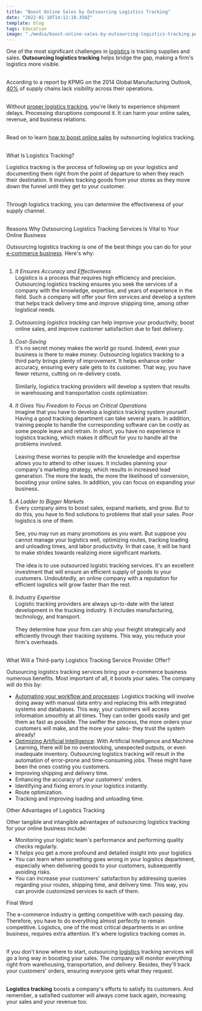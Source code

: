 ```yaml
---
title: "Boost Online Sales by Outsourcing Logistics Tracking"
date: "2022-01-18T14:12:10.350Z"
template: blog
tags: Education
image: "./media/boost-online-sales-by-outsourcing-logistics-tracking.png"
---
```


One of the most significant challenges in <a target="_blank" href="https://www.cobuildlab.com/services">logistics</a> is tracking supplies and sales. **Outsourcing logistics tracking** helps bridge the gap, making a firm's logistics more visible. 
<br></br>

According to a report by KPMG on the 2014 Global Manufacturing Outlook, <a target="_blank" href="http://www.supplychain247.com/article/supply_chain_transparency_a_challenge_kpmg_outlook_report/KPMG">40%</a> of supply chains lack visibility across their operations. 
<br></br>

Without <a target="_blank" href="https://www.cobuildlab.com/blog/what-is-logistics-management-software-and-why-it-will-lead-your-company-to-grow/">proper logistics tracking</a>, you're likely to experience shipment delays. Processing disruptions compound it. It can harm your online sales, revenue, and business relations.
<br></br>

Read on to learn <a target="_blank" href="https://www.upwork.com/hire/marketing-consultants/">how to boost online sales</a> by outsourcing logistics tracking.
<br></br>

<title-3>What Is Logistics Tracking?</title-3>

Logistics tracking is the process of following up on your logistics and documenting them right from the point of departure to when they reach their destination. It involves tracking goods from your stores as they move down the funnel until they get to your customer.
<br></br>

Through logistics tracking, you can determine the effectiveness of your supply channel.
<br></br>

<title-3>Reasons Why Outsourcing Logistics Tracking Services Is Vital to Your Online Business</title-3>

Outsourcing logistics tracking is one of the best things you can do for your <a target="_blank" href="https://www.cobuildlab.com/blog/custom-software-development-facilitates-logistics-for-e-commerce/">e-commerce business</a>. Here's why:
<br></br>
1. *It Ensures Accuracy and Effectiveness*</br> Logistics is a process that requires high efficiency and precision. Outsourcing logistics tracking ensures you seek the services of a company with the knowledge, expertise, and years of experience in the field. Such a company will offer your firm services and develop a system that helps track delivery time and improve shipping time, among other logistical needs.<br></br>
2. *Outsourcing logistics tracking* can help improve your productivity, boost online sales, and improve customer satisfaction due to fast delivery.<br></br>
3. *Cost-Saving*</br>It's no secret money makes the world go round. Indeed, even your business is there to make money. Outsourcing logistics tracking to a third party brings plenty of improvement. It helps enhance order accuracy, ensuring every sale gets to its customer. That way, you have fewer returns, cutting on re-delivery costs.<br></br>Similarly, logistics tracking providers will develop a system that results in warehousing and transportation costs optimization.<br></br>
4. *It Gives You Freedom to Focus on Critical Operations*</br>Imagine that you have to develop a logistics tracking system yourself. Having a good tracking department can take several years. In addition, training people to handle the corresponding software can be costly as some people leave and retrain. In short, you have no experience in logistics tracking, which makes it difficult for you to handle all the problems involved.<br></br>Leaving these worries to people with the knowledge and expertise allows you to attend to other issues. It includes planning your company's marketing strategy, which results in increased lead generation. The more the leads, the more the likelihood of conversion, boosting your online sales. In addition, you can focus on expanding your business.<br></br>
5. *A Ladder to Bigger Markets*</br>Every company aims to boost sales, expand markets, and grow. But to do this, you have to find solutions to problems that stall your sales. Poor logistics is one of them.<br></br>See, you may run as many promotions as you want. But suppose you cannot manage your logistics well, optimizing routes, tracking loading and unloading times, and labor productivity. In that case, it will be hard to make strides towards realizing more significant markets.<br></br>The idea is to use outsourced logistic tracking services. It's an excellent investment that will ensure an efficient supply of goods to your customers. Undoubtedly, an online company with a reputation for efficient logistics will grow faster than the rest.<br></br>
6. *Industry Expertise*</br>Logistic tracking providers are always up-to-date with the latest development in the trucking industry. It includes manufacturing, technology, and transport.<br></br>They determine how your firm can ship your freight strategically and efficiently through their tracking systems. This way, you reduce your firm's overheads.<br></br>

<title-3>What Will a Third-party Logistics Tracking Service Provider Offer?</title-3>

Outsourcing logistics tracking services bring your e-commerce business numerous benefits. Most important of all, it boosts your sales. The company will do this by:
* <a target="_blank" href="https://www.cobuildlab.com/blog/top-benefits-of-robotic-process-automation-in-logistics/">Automating your workflow and processes</a>: Logistics tracking will involve doing away with manual data entry and replacing this with integrated systems and databases. This way, your customers will access information smoothly at all times. They can order goods easily and get them as fast as possible. The swifter the process, the more orders your customers will make, and the more your sales- they trust the system already!
* <a target="_blank" href="https://www.cobuildlab.com/blog/artificial-intelligence-in-logistics/">Optimizing Artificial Intelligence</a>: With Artificial Intelligence and Machine Learning, there will be no overstocking, unexpected outputs, or even inadequate inventory. Outsourcing logistics tracking will result in the automation of error-prone and time-consuming jobs. These might have been the ones costing you customers.
* Improving shipping and delivery time.
* Enhancing the accuracy of your customers' orders.
* Identifying and fixing errors in your logistics instantly.
* Route optimization.
* Tracking and improving loading and unloading time. 

<title-3>Other Advantages of Logistics Tracking</title-3>

Other tangible and intangible advantages of outsourcing logistics tracking for your online business include:

* Monitoring your logistic team's performance and performing quality checks regularly.
* It helps you get a more profound and detailed insight into your logistics 
* You can learn when something goes wrong in your logistics department, especially when delivering goods to your customers, subsequently avoiding risks.
* You can increase your customers' satisfaction by addressing queries regarding your routes, shipping time, and delivery time. This way, you can provide customized services to each of them.

<title-3>Final Word</title-3>

The e-commerce industry is getting competitive with each passing day. Therefore, you have to do everything almost perfectly to remain competitive. Logistics, one of the most critical departments in an online business, requires extra attention. It's where logistics tracking comes in.
<br></br>

If you don't know where to start, outsourcing <a target="_blank" href="https://www.cobuildlab.com/services">logistics</a> tracking services will go a long way in boosting your sales. The company will monitor everything right from warehousing, transportation, and delivery. Besides, they'll track your customers' orders, ensuring everyone gets what they request.
<br></br>

**Logistics tracking** boosts a company's efforts to satisfy its customers. And remember, a satisfied customer will always come back again, increasing your sales and your revenue too.